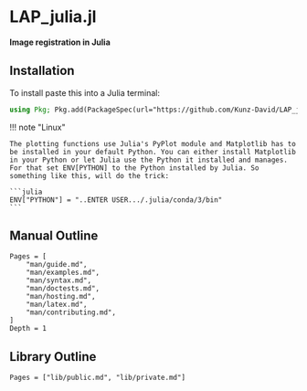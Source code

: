 # LAP_julia.jl

__Image registration in Julia__

## Installation

To install paste this into a Julia terminal:
```julia
using Pkg; Pkg.add(PackageSpec(url="https://github.com/Kunz-David/LAP_julia"))
```

!!! note "Linux"

    The plotting functions use Julia's PyPlot module and Matplotlib has to be installed in your default Python. You can either install Matplotlib in your Python or let Julia use the Python it installed and manages. For that set ENV[PYTHON] to the Python installed by Julia. So something like this, will do the trick:

    ```julia
    ENV["PYTHON"] = "..ENTER USER.../.julia/conda/3/bin"
    ```

## Manual Outline

```@contents
Pages = [
    "man/guide.md",
    "man/examples.md",
    "man/syntax.md",
    "man/doctests.md",
    "man/hosting.md",
    "man/latex.md",
    "man/contributing.md",
]
Depth = 1
```


## Library Outline

```@contents
Pages = ["lib/public.md", "lib/private.md"]
```
